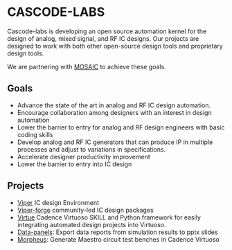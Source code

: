 # CASCODE-LABS

Cascode-labs is developing an open source automation kernel for the design of
analog, mixed signal, and RF IC designs.  Our projects are designed to work
with both other open-source design tools and proprietary design tools.

We are partnering with [MOSAIC](https://www.mosaic-ic.org/) to achieve 
these goals.

## Goals

- Advance the state of the art in analog and RF IC design automation.
- Encourage collaboration among designers with an interest in
  design automation
- Lower the barrier to entry for analog and RF design engineers with
  basic coding skills
- Develop analog and RF IC generators that can produce IP in multiple
processes and adjust to variations in specifications.
- Accelerate designer productivity improvement
- Lower the barrier to entry into IC design

## Projects

- [Viper](http://www.cascode-labs.org/viper/) IC design Environment
- [Viper-forge](http://www.cascode-labs.org/viper-forge/) community-led IC
design packages
- [Virtue](http://www.cascode-labs.org/virtue/) Cadence Virtuoso SKILL and
Python framework for easily integrating automated design projects into
Virtuoso.
- [Data-panels](http://www.cascode-labs.org/data-panels): Export
  data reports from simulation results to pptx slides
- [Morpheus](https://github.com/cascode-labs/morpheus):
Generate Maestro circuit test benches in Cadence Virtuoso
